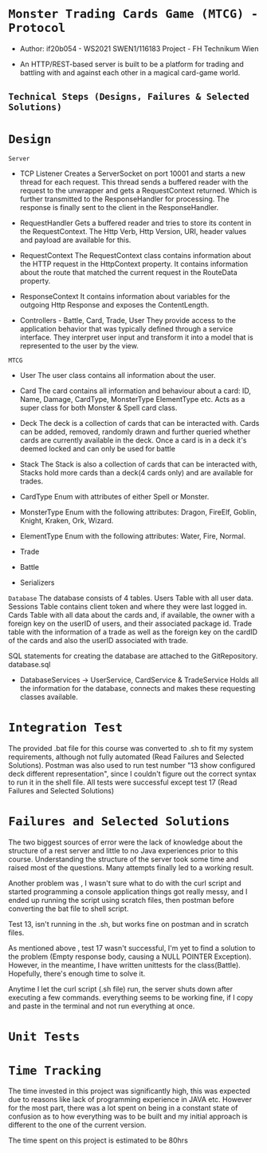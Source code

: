 # `Monster Trading Cards Game (MTCG) - Protocol`

- Author: if20b054 - WS2021 SWEN1/116183 Project  - FH Technikum Wien

- An HTTP/REST-based server is built to be a platform for trading and battling with and
  against each other in a magical card-game world. 

## `Technical Steps (Designs, Failures & Selected Solutions)`

# `Design`

`Server` 
- TCP Listener
  Creates a ServerSocket on port 10001 and starts a new thread for each request. This thread sends a buffered reader 
  with the request to the unwrapper and gets a RequestContext returned. Which is further transmitted to the ResponseHandler 
  for processing. The response is finally sent to the client in the ResponseHandler.

- RequestHandler
  Gets a buffered reader and tries to store its content in the RequestContext. 
  The Http Verb, Http Version, URI, header values and payload are available for this.

- RequestContext
  The RequestContext class contains information about the HTTP request in the HttpContext property. 
  It contains information about the route that matched the current request in the RouteData property.

- ResponseContext
  It contains information about variables for the outgoing Http Response and exposes the ContentLength.

- Controllers - Battle, Card, Trade, User
  They provide access to the application behavior that was typically defined through a service interface. 
  They interpret user input and transform it into a model that is represented to the user by the view.

`MTCG`
- User
  The user class contains all information about the user.

- Card
  The card contains all information and behaviour about a card: ID, Name, Damage, CardType, MonsterType ElementType etc. 
  Acts as a super class for both Monster & Spell card class. 

- Deck
  The deck is a collection of cards that can be interacted with. 
  Cards can be added, removed, randomly drawn and further queried whether cards are currently available in the deck. 
  Once a card is in a deck it's deemed locked and can only be used for battle

- Stack
  The Stack is also a collection of cards that can be interacted with, Stacks hold more cards than a deck(4 cards only) and are available for trades.

- CardType 
  Enum with attributes of either Spell or Monster.

- MonsterType 
  Enum with the following attributes: Dragon, FireElf, Goblin, Knight, Kraken, Ork, Wizard.

- ElementType
  Enum with the following attributes: Water, Fire, Normal.

- Trade
  
- Battle
- Serializers

`Database`
The database consists of 4 tables.
Users Table with all user data.
Sessions Table contains client token and where they were last logged in. 
Cards Table with all data about the cards and, if available, the owner with a foreign key on the userID of users, and their associated package id.
Trade table with the information of a trade as well as the foreign key on the cardID of the cards and also the userID associated with trade.

SQL statements for creating the database are attached to the GitRepository.
database.sql
- DatabaseServices -> UserService, CardService & TradeService
  Holds all the information for the database, connects and makes these requesting classes available.


# `Integration Test`
 The provided .bat file for this course was converted to .sh to fit my system requirements, although not 
 fully automated (Read Failures and Selected Solutions). Postman was also used to run test number "13 show configured deck different representation", 
 since I couldn't figure out the correct syntax to run it in the shell file. 
 All tests were successful except test 17 (Read Failures and Selected Solutions) 

# `Failures and Selected Solutions`
The two biggest sources of error were the lack of knowledge about the structure of a rest server 
and little to no Java experiences prior to this course. 
Understanding the structure of the server took some time and raised most of the questions. Many attempts finally led to a working result.
 
Another problem was , I wasn't sure what to do with the curl script and started programming a console application
things got really messy, and I ended up running the script using scratch files, then postman before converting the bat file to shell script.

Test 13, isn't running in the .sh, but works fine on postman and in scratch files.

As mentioned above , test 17 wasn't successful, I'm yet to find a solution to the problem (Empty response body, causing a NULL POINTER Exception).
However, in the meantime, I have written unittests for the class(Battle). Hopefully, there's enough time to solve it.

Anytime I let the curl script (.sh file) run, the server shuts down after executing a few commands.
everything seems to be working fine, if I copy and paste in the terminal and not run everything at once.  

# `Unit Tests`

# `Time Tracking`
The time invested in this project was significantly high, this was expected due to reasons like lack of programming experience in JAVA etc. 
However for the most part, there was a lot spent on being in a constant state of confusion as to how everything was to be built and my initial approach 
is different to the one of the current version.

The time spent on this project is estimated to be 80hrs 